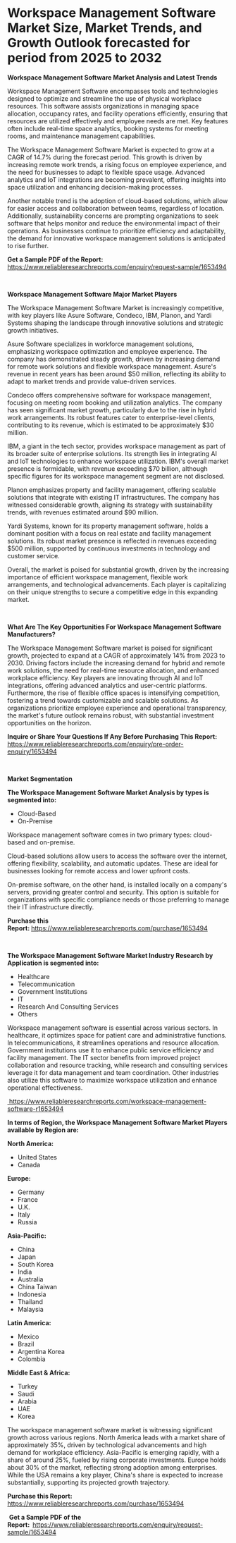 <p><h1>Workspace Management Software Market Size, Market Trends, and Growth Outlook forecasted for period from 2025 to 2032</h1></p><p><strong>Workspace Management Software Market Analysis and Latest Trends</strong></p>
<p><p>Workspace Management Software encompasses tools and technologies designed to optimize and streamline the use of physical workplace resources. This software assists organizations in managing space allocation, occupancy rates, and facility operations efficiently, ensuring that resources are utilized effectively and employee needs are met. Key features often include real-time space analytics, booking systems for meeting rooms, and maintenance management capabilities.</p><p>The Workspace Management Software Market is expected to grow at a CAGR of 14.7% during the forecast period. This growth is driven by increasing remote work trends, a rising focus on employee experience, and the need for businesses to adapt to flexible space usage. Advanced analytics and IoT integrations are becoming prevalent, offering insights into space utilization and enhancing decision-making processes.</p><p>Another notable trend is the adoption of cloud-based solutions, which allow for easier access and collaboration between teams, regardless of location. Additionally, sustainability concerns are prompting organizations to seek software that helps monitor and reduce the environmental impact of their operations. As businesses continue to prioritize efficiency and adaptability, the demand for innovative workspace management solutions is anticipated to rise further.</p></p>
<p><strong>Get a Sample PDF of the Report:&nbsp;</strong> <a href="https://www.reliableresearchreports.com/enquiry/request-sample/1653494?utm_campaign=2781&utm_medium=2&utm_source=Github&utm_content=ia&utm_term=16042025&utm_id=workspace-management-software">https://www.reliableresearchreports.com/enquiry/request-sample/1653494</a></p>
<p>&nbsp;</p>
<p><strong>Workspace Management Software Major Market Players</strong></p>
<p><p>The Workspace Management Software Market is increasingly competitive, with key players like Asure Software, Condeco, IBM, Planon, and Yardi Systems shaping the landscape through innovative solutions and strategic growth initiatives.</p><p>Asure Software specializes in workforce management solutions, emphasizing workspace optimization and employee experience. The company has demonstrated steady growth, driven by increasing demand for remote work solutions and flexible workspace management. Asure's revenue in recent years has been around $50 million, reflecting its ability to adapt to market trends and provide value-driven services.</p><p>Condeco offers comprehensive software for workspace management, focusing on meeting room booking and utilization analytics. The company has seen significant market growth, particularly due to the rise in hybrid work arrangements. Its robust features cater to enterprise-level clients, contributing to its revenue, which is estimated to be approximately $30 million.</p><p>IBM, a giant in the tech sector, provides workspace management as part of its broader suite of enterprise solutions. Its strength lies in integrating AI and IoT technologies to enhance workspace utilization. IBM's overall market presence is formidable, with revenue exceeding $70 billion, although specific figures for its workspace management segment are not disclosed.</p><p>Planon emphasizes property and facility management, offering scalable solutions that integrate with existing IT infrastructures. The company has witnessed considerable growth, aligning its strategy with sustainability trends, with revenues estimated around $90 million.</p><p>Yardi Systems, known for its property management software, holds a dominant position with a focus on real estate and facility management solutions. Its robust market presence is reflected in revenues exceeding $500 million, supported by continuous investments in technology and customer service.</p><p>Overall, the market is poised for substantial growth, driven by the increasing importance of efficient workspace management, flexible work arrangements, and technological advancements. Each player is capitalizing on their unique strengths to secure a competitive edge in this expanding market.</p></p>
<p>&nbsp;</p>
<p><strong>What Are The Key Opportunities For Workspace Management Software Manufacturers?</strong></p>
<p><p>The Workspace Management Software market is poised for significant growth, projected to expand at a CAGR of approximately 14% from 2023 to 2030. Driving factors include the increasing demand for hybrid and remote work solutions, the need for real-time resource allocation, and enhanced workplace efficiency. Key players are innovating through AI and IoT integrations, offering advanced analytics and user-centric platforms. Furthermore, the rise of flexible office spaces is intensifying competition, fostering a trend towards customizable and scalable solutions. As organizations prioritize employee experience and operational transparency, the market's future outlook remains robust, with substantial investment opportunities on the horizon.</p></p>
<p><strong>Inquire or Share Your Questions If Any Before Purchasing This Report:</strong> <a href="https://www.reliableresearchreports.com/enquiry/pre-order-enquiry/1653494?utm_campaign=2781&utm_medium=2&utm_source=Github&utm_content=ia&utm_term=16042025&utm_id=workspace-management-software">https://www.reliableresearchreports.com/enquiry/pre-order-enquiry/1653494</a></p>
<p>&nbsp;</p>
<p><strong>Market Segmentation</strong></p>
<p><strong>The Workspace Management Software Market Analysis by types is segmented into:</strong></p>
<p><ul><li>Cloud-Based</li><li>On-Premise</li></ul></p>
<p><p>Workspace management software comes in two primary types: cloud-based and on-premise. </p><p>Cloud-based solutions allow users to access the software over the internet, offering flexibility, scalability, and automatic updates. These are ideal for businesses looking for remote access and lower upfront costs. </p><p>On-premise software, on the other hand, is installed locally on a company's servers, providing greater control and security. This option is suitable for organizations with specific compliance needs or those preferring to manage their IT infrastructure directly.</p></p>
<p><strong>Purchase this Report:&nbsp;</strong><a href="https://www.reliableresearchreports.com/purchase/1653494?utm_campaign=2781&utm_medium=2&utm_source=Github&utm_content=ia&utm_term=16042025&utm_id=workspace-management-software">https://www.reliableresearchreports.com/purchase/1653494</a></p>
<p>&nbsp;</p>
<p><strong>The Workspace Management Software Market Industry Research by Application is segmented into:</strong></p>
<p><ul><li>Healthcare</li><li>Telecommunication</li><li>Government Institutions</li><li>IT</li><li>Research And Consulting Services</li><li>Others</li></ul></p>
<p><p>Workspace management software is essential across various sectors. In healthcare, it optimizes space for patient care and administrative functions. In telecommunications, it streamlines operations and resource allocation. Government institutions use it to enhance public service efficiency and facility management. The IT sector benefits from improved project collaboration and resource tracking, while research and consulting services leverage it for data management and team coordination. Other industries also utilize this software to maximize workspace utilization and enhance operational effectiveness.</p></p>
<p><a href="https://www.reliableresearchreports.com/workspace-management-software-r1653494?utm_campaign=2781&utm_medium=2&utm_source=Github&utm_content=ia&utm_term=16042025&utm_id=workspace-management-software">&nbsp;https://www.reliableresearchreports.com/workspace-management-software-r1653494</a></p>
<p><strong>In terms of Region, the Workspace Management Software Market Players available by Region are:</strong></p>
<p>
    <p> <strong> North America: </strong>
        <ul>
            <li>United States</li>
            <li>Canada</li>
        </ul>
        </p> 
    <p> <strong> Europe: </strong>
        <ul>
            <li>Germany</li>
            <li>France</li>
            <li>U.K.</li>
            <li>Italy</li>
            <li>Russia</li>
        </ul>
        </p> 
    <p> <strong> Asia-Pacific: </strong>
        <ul>
            <li>China</li>
            <li>Japan</li>
            <li>South Korea</li>
            <li>India</li>
            <li>Australia</li>
            <li>China Taiwan</li>
            <li>Indonesia</li>
            <li>Thailand</li>
            <li>Malaysia</li>
        </ul>
        </p> 
    <p> <strong> Latin America: </strong>
        <ul>
            <li>Mexico</li>
            <li>Brazil</li>
            <li>Argentina Korea</li>
            <li>Colombia</li>
        </ul>
        </p> 
    <p> <strong> Middle East & Africa: </strong>
        <ul>
            <li>Turkey</li>
            <li>Saudi</li>
            <li>Arabia</li>
            <li>UAE</li>
            <li>Korea</li>
        </ul>
    </p>
    </p>
<p><p>The workspace management software market is witnessing significant growth across various regions. North America leads with a market share of approximately 35%, driven by technological advancements and high demand for workplace efficiency. Asia-Pacific is emerging rapidly, with a share of around 25%, fueled by rising corporate investments. Europe holds about 30% of the market, reflecting strong adoption among enterprises. While the USA remains a key player, China's share is expected to increase substantially, supporting its projected growth trajectory.</p></p>
<p><strong>Purchase this Report: </strong><a href="https://www.reliableresearchreports.com/purchase/1653494?utm_campaign=2781&utm_medium=2&utm_source=Github&utm_content=ia&utm_term=16042025&utm_id=workspace-management-software">https://www.reliableresearchreports.com/purchase/1653494</a></p>
<p>&nbsp;<strong>Get a Sample PDF of the Report:&nbsp;&nbsp;</strong><a href="https://www.reliableresearchreports.com/enquiry/request-sample/1653494?utm_campaign=2781&utm_medium=2&utm_source=Github&utm_content=ia&utm_term=16042025&utm_id=workspace-management-software">https://www.reliableresearchreports.com/enquiry/request-sample/1653494</a></p>
<p><strong></strong></p>
<p><p></p><p></p><p></p></p>